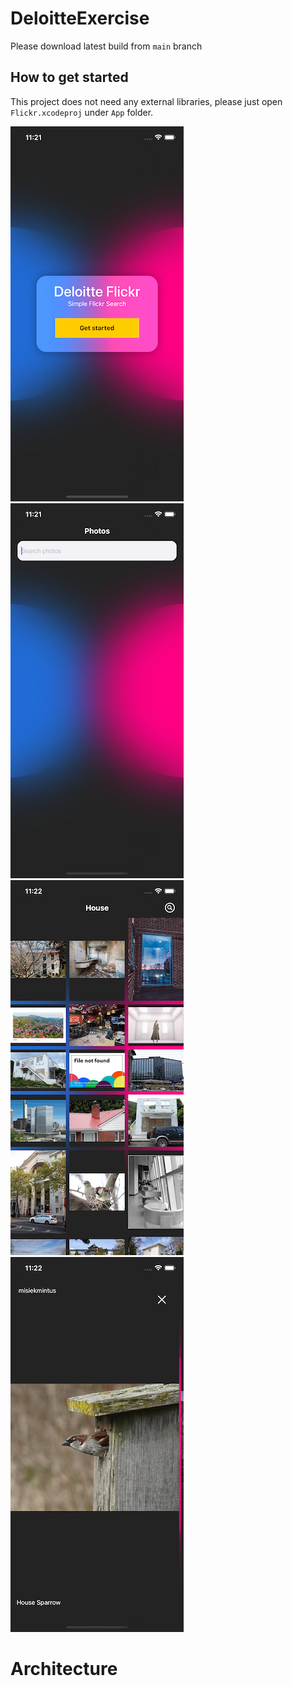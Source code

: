 # DeloitteExercise

Please download latest build from `main` branch 

## How to get started
This project does not need any external libraries, please just open `Flickr.xcodeproj` under `App` folder.

![](<https://github.com/andykkt/DeloitteExercise/blob/main/Documents/screenshot_onboarding.png>)
![](<https://github.com/andykkt/DeloitteExercise/blob/main/Documents/screenshot_search.png>)
![](<https://github.com/andykkt/DeloitteExercise/blob/main/Documents/screenshot_colums.png>)
![](<https://github.com/andykkt/DeloitteExercise/blob/main/Documents/screenshot_detail.png>)

# Architecture

